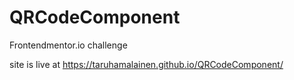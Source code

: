 # QRCodeComponent
Frontendmentor.io challenge

site is live at https://taruhamalainen.github.io/QRCodeComponent/
